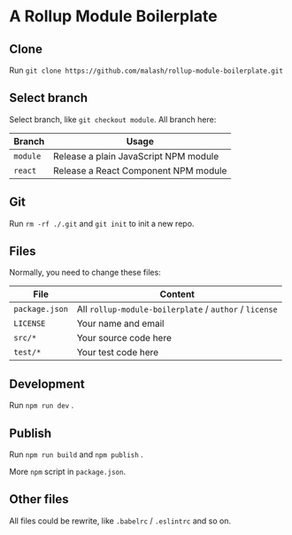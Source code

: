 # A Rollup Module Boilerplate

## Clone

Run `git clone https://github.com/malash/rollup-module-boilerplate.git`

## Select branch

Select branch, like `git checkout module`. All branch here:

| Branch | Usage |
| - | - |
| `module` | Release a plain JavaScript NPM module |
| `react` | Release a React Component NPM module |

## Git

Run `rm -rf ./.git` and `git init` to init a new repo.

## Files

Normally, you need to change these files:

| File | Content |
| - | - |
| `package.json` | All `rollup-module-boilerplate` / `author` / `license` |
| `LICENSE` | Your name and email |
| `src/*` | Your source code here |
| `test/*` | Your test code here |

## Development

Run `npm run dev` .

## Publish

Run `npm run build` and `npm publish` .

More `npm` script in `package.json`.

## Other files

All files could be rewrite, like `.babelrc` / `.eslintrc` and so on.
